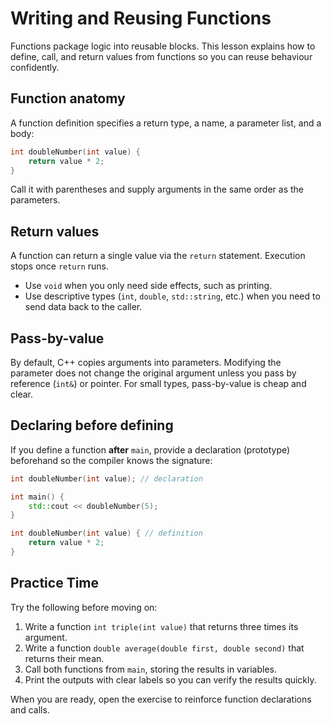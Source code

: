 # Writing and Reusing Functions

Functions package logic into reusable blocks. This lesson explains how to define, call, and return values from functions so you can reuse behaviour confidently.

## Function anatomy

A function definition specifies a return type, a name, a parameter list, and a body:

```cpp
int doubleNumber(int value) {
    return value * 2;
}
```

Call it with parentheses and supply arguments in the same order as the parameters.

## Return values

A function can return a single value via the `return` statement. Execution stops once `return` runs.

- Use `void` when you only need side effects, such as printing.
- Use descriptive types (`int`, `double`, `std::string`, etc.) when you need to send data back to the caller.

## Pass-by-value

By default, C++ copies arguments into parameters. Modifying the parameter does not change the original argument unless you pass by reference (`int&`) or pointer. For small types, pass-by-value is cheap and clear.

## Declaring before defining

If you define a function **after** `main`, provide a declaration (prototype) beforehand so the compiler knows the signature:

```cpp
int doubleNumber(int value); // declaration

int main() {
    std::cout << doubleNumber(5);
}

int doubleNumber(int value) { // definition
    return value * 2;
}
```

## Practice Time

Try the following before moving on:

1. Write a function `int triple(int value)` that returns three times its argument.
2. Write a function `double average(double first, double second)` that returns their mean.
3. Call both functions from `main`, storing the results in variables.
4. Print the outputs with clear labels so you can verify the results quickly.

When you are ready, open the exercise to reinforce function declarations and calls.
